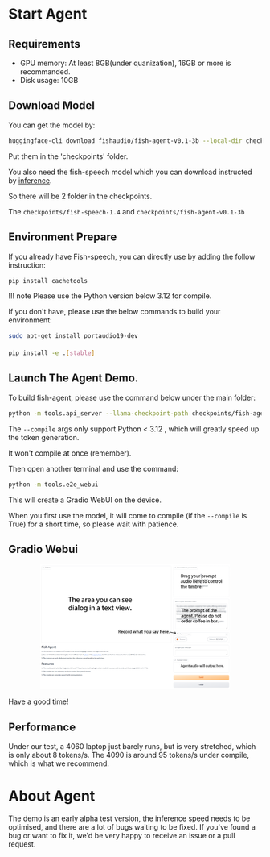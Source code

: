 # Start Agent

## Requirements

- GPU memory: At least 8GB(under quanization), 16GB or more is recommanded.
- Disk usage: 10GB

## Download Model

You can get the model by:

```bash
huggingface-cli download fishaudio/fish-agent-v0.1-3b --local-dir checkpoints/fish-agent-v0.1-3b
```

Put them in the 'checkpoints' folder.

You also need the fish-speech model which you can download instructed by [inference](inference.md).

So there will be 2 folder in the checkpoints.

The `checkpoints/fish-speech-1.4` and `checkpoints/fish-agent-v0.1-3b`

## Environment Prepare

If you already have Fish-speech, you can directly use by adding the follow instruction:
```bash
pip install cachetools
```

!!! note
    Please use the Python version below 3.12 for compile.

If you don't have, please use the below commands to build your environment:

```bash
sudo apt-get install portaudio19-dev

pip install -e .[stable]
```

## Launch The Agent Demo.

To build fish-agent, please use the command below under the main folder:

```bash
python -m tools.api_server --llama-checkpoint-path checkpoints/fish-agent-v0.1-3b/ --mode agent --compile
```

The `--compile` args only support Python < 3.12 , which will greatly speed up the token generation.

It won't compile at once (remember).

Then open another terminal and use the command:

```bash
python -m tools.e2e_webui
```

This will create a Gradio WebUI on the device.

When you first use the model, it will come to compile (if the `--compile` is True) for a short time, so please wait with patience.

## Gradio Webui
<p align="center">
   <img src="../assets/figs/agent_gradio.png" width="75%">
</p>

Have a good time!

## Performance

Under our test, a 4060 laptop just barely runs, but is very stretched, which is only about 8 tokens/s. The 4090 is around 95 tokens/s under compile, which is what we recommend.

# About Agent

The demo is an early alpha test version, the inference speed needs to be optimised, and there are a lot of bugs waiting to be fixed. If you've found a bug or want to fix it, we'd be very happy to receive an issue or a pull request.
